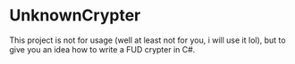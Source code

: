 # UnknownCrypter
This project is not for usage (well at least not for you, i will use it lol), but to give you an idea how to write a FUD crypter in C#.

